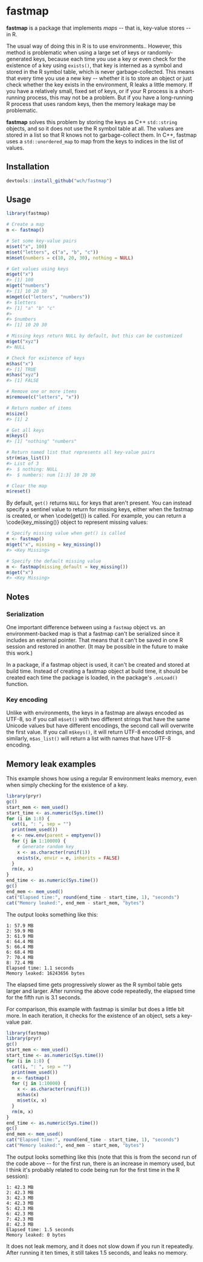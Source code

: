 fastmap
=======

**fastmap** is a package that implements _maps_ -- that is, key-value stores -- in R.

The usual way of doing this in R is to use environments.. However, this method is problematic when using a large set of keys or randomly-generated keys, because each time you use a key or even check for the existence of a key using `exists()`, that key is interned as a symbol and stored in the R symbol table, which is never garbage-collected. This means that every time you use a new key -- whether it is to store an object or just check whether the key exists in the environment, R leaks a little memory. If you have a relatively small, fixed set of keys, or if your R process is a short-running process, this may not be a problem. But if you have a long-running R process that uses random keys, then the memory leakage may be problematic.

**fastmap** solves this problem by storing the keys as C++ `std::string` objects, and so it does not use the R symbol table at all. The values are stored in a list so that R knows not to garbage-collect them. In C++, fastmap uses a `std::unordered_map` to map from the keys to indices in the list of values.

## Installation

```R
devtools::install_github("wch/fastmap")
```


## Usage

```R
library(fastmap)

# Create a map
m <- fastmap()

# Set some key-value pairs
m$set("x", 100)
m$set("letters", c("a", "b", "c"))
m$mset(numbers = c(10, 20, 30), nothing = NULL)

# Get values using keys
m$get("x")
#> [1] 100
m$get("numbers")
#> [1] 10 20 30
m$mget(c("letters", "numbers"))
#> $letters
#> [1] "a" "b" "c"
#> 
#> $numbers
#> [1] 10 20 30

# Missing keys return NULL by default, but this can be customized
m$get("xyz")
#> NULL

# Check for existence of keys
m$has("x")
#> [1] TRUE
m$has("xyz")
#> [1] FALSE

# Remove one or more items
m$remove(c("letters", "x"))

# Return number of items
m$size()
#> [1] 2

# Get all keys
m$keys()
#> [1] "nothing" "numbers"

# Return named list that represents all key-value pairs
str(m$as_list())
#> List of 3
#>  $ nothing: NULL
#>  $ numbers: num [1:3] 10 20 30

# Clear the map
m$reset()
```

By default, `get()` returns `NULL` for keys that aren't present. You can instead specify a sentinel value to return for missing keys, either when the fastmap is created, or when \code{get()} is called. For example, you can return a \code{key_missing()} object to represent missing values:

```R
# Specify missing value when get() is called
m <- fastmap()
m$get("x", missing = key_missing())
#> <Key Missing>

# Specify the default missing value
m <- fastmap(missing_default = key_missing())
m$get("x")
#> <Key Missing>
```


## Notes

### Serialization

One important difference between using a `fastmap` object vs. an environment-backed map is that a fastmap can't be serialized since it includes an external pointer. That means that it can't be saved in one R session and restored in another. (It may be possible in the future to make this work.)

In a package, if a fastmap object is used, it can't be created and stored at build time. Instead of creating a fastmap object at build time, it should be created each time the package is loaded, in the package's `.onLoad()` function.

### Key encoding

Unlike with environments, the keys in a fastmap are always encoded as UTF-8, so if you call `m$set()` with two different strings that have the same Unicode values but have different encodings, the second call will overwrite the first value. If you call `m$keys()`, it will return UTF-8 encoded strings, and similarly, `m$as_list()` will return a list with names that have UTF-8 encoding.


## Memory leak examples

This example shows how using a regular R environment leaks memory, even when simply checking for the existence of a key.

```R
library(pryr)
gc()
start_mem <- mem_used()
start_time <- as.numeric(Sys.time())
for (i in 1:8) {
  cat(i, ": ", sep = "")
  print(mem_used())
  e <- new.env(parent = emptyenv())
  for (j in 1:10000) {
    # Generate random key
    x <- as.character(runif(1))
    exists(x, envir = e, inherits = FALSE)
  }
  rm(e, x)
}
end_time <- as.numeric(Sys.time())
gc()
end_mem <- mem_used()
cat("Elapsed time:", round(end_time - start_time, 1), "seconds")
cat("Memory leaked:", end_mem - start_mem, "bytes")
```

The output looks something like this:

```
1: 57.9 MB
2: 59.9 MB
3: 61.9 MB
4: 64.4 MB
5: 66.4 MB
6: 68.4 MB
7: 70.4 MB
8: 72.4 MB
Elapsed time: 1.1 seconds
Memory leaked: 16243656 bytes
```

The elapsed time gets progressively slower as the R symbol table gets larger and larger. After running the above code repeatedly, the elapsed time for the fifth run is 3.1 seconds.


For comparison, this example with fastmap is similar but does a little bit more. In each iteration, it checks for the existence of an object, sets a key-value pair.

```R
library(fastmap)
library(pryr)
gc()
start_mem <- mem_used()
start_time <- as.numeric(Sys.time())
for (i in 1:8) {
  cat(i, ": ", sep = "")
  print(mem_used())
  m <- fastmap()
  for (j in 1:10000) {
    x <- as.character(runif(1))
    m$has(x)
    m$set(x, x)
  }
  rm(m, x)
}
end_time <- as.numeric(Sys.time())
gc()
end_mem <- mem_used()
cat("Elapsed time:", round(end_time - start_time, 1), "seconds")
cat("Memory leaked:", end_mem - start_mem, "bytes")
```

The output looks something like this (note that this is from the second run of the code above -- for the first run, there is an increase in memory used, but I think it's probably related to code being run for the first time in the R session):

```
1: 42.3 MB
2: 42.3 MB
3: 42.3 MB
4: 42.3 MB
5: 42.3 MB
6: 42.3 MB
7: 42.3 MB
8: 42.3 MB
Elapsed time: 1.5 seconds
Memory leaked: 0 bytes
```

It does not leak memory, and it does not slow down if you run it repeatedly. After running it ten times, it still takes 1.5 seconds, and leaks no memory.
